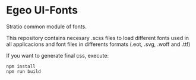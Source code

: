 # Egeo UI-Fonts


Stratio common module of fonts.

This repository contains necesary .scss files to load different fonts used in all applicacions and font files in differents formats (.eot, .svg, .woff and .ttf)

If you want to generate final css, execute:

```
npm install
npm run build

``` 